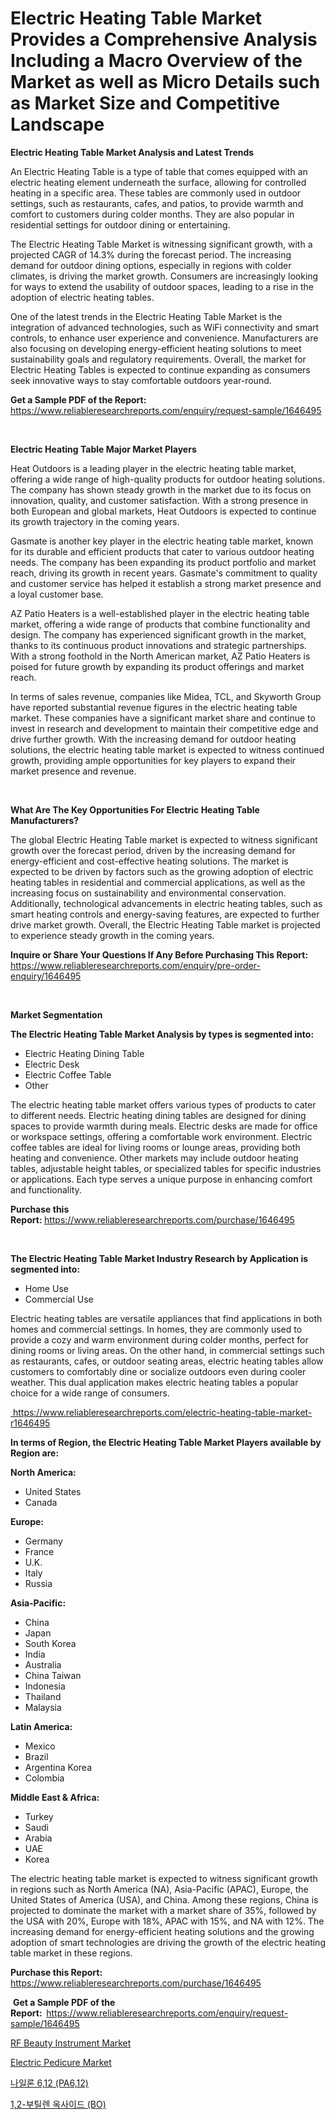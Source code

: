 <p><h1>Electric Heating Table Market Provides a Comprehensive Analysis Including a Macro Overview of the Market as well as Micro Details such as Market Size and Competitive Landscape</h1></p><p><strong>Electric Heating Table Market Analysis and Latest Trends</strong></p>
<p><p>An Electric Heating Table is a type of table that comes equipped with an electric heating element underneath the surface, allowing for controlled heating in a specific area. These tables are commonly used in outdoor settings, such as restaurants, cafes, and patios, to provide warmth and comfort to customers during colder months. They are also popular in residential settings for outdoor dining or entertaining.</p><p>The Electric Heating Table Market is witnessing significant growth, with a projected CAGR of 14.3% during the forecast period. The increasing demand for outdoor dining options, especially in regions with colder climates, is driving the market growth. Consumers are increasingly looking for ways to extend the usability of outdoor spaces, leading to a rise in the adoption of electric heating tables.</p><p>One of the latest trends in the Electric Heating Table Market is the integration of advanced technologies, such as WiFi connectivity and smart controls, to enhance user experience and convenience. Manufacturers are also focusing on developing energy-efficient heating solutions to meet sustainability goals and regulatory requirements. Overall, the market for Electric Heating Tables is expected to continue expanding as consumers seek innovative ways to stay comfortable outdoors year-round.</p></p>
<p><strong>Get a Sample PDF of the Report:&nbsp;</strong> <a href="https://www.reliableresearchreports.com/enquiry/request-sample/1646495">https://www.reliableresearchreports.com/enquiry/request-sample/1646495</a></p>
<p>&nbsp;</p>
<p><strong>Electric Heating Table Major Market Players</strong></p>
<p><p>Heat Outdoors is a leading player in the electric heating table market, offering a wide range of high-quality products for outdoor heating solutions. The company has shown steady growth in the market due to its focus on innovation, quality, and customer satisfaction. With a strong presence in both European and global markets, Heat Outdoors is expected to continue its growth trajectory in the coming years.</p><p>Gasmate is another key player in the electric heating table market, known for its durable and efficient products that cater to various outdoor heating needs. The company has been expanding its product portfolio and market reach, driving its growth in recent years. Gasmate's commitment to quality and customer service has helped it establish a strong market presence and a loyal customer base.</p><p>AZ Patio Heaters is a well-established player in the electric heating table market, offering a wide range of products that combine functionality and design. The company has experienced significant growth in the market, thanks to its continuous product innovations and strategic partnerships. With a strong foothold in the North American market, AZ Patio Heaters is poised for future growth by expanding its product offerings and market reach.</p><p>In terms of sales revenue, companies like Midea, TCL, and Skyworth Group have reported substantial revenue figures in the electric heating table market. These companies have a significant market share and continue to invest in research and development to maintain their competitive edge and drive further growth. With the increasing demand for outdoor heating solutions, the electric heating table market is expected to witness continued growth, providing ample opportunities for key players to expand their market presence and revenue.</p></p>
<p>&nbsp;</p>
<p><strong>What Are The Key Opportunities For Electric Heating Table Manufacturers?</strong></p>
<p><p>The global Electric Heating Table market is expected to witness significant growth over the forecast period, driven by the increasing demand for energy-efficient and cost-effective heating solutions. The market is expected to be driven by factors such as the growing adoption of electric heating tables in residential and commercial applications, as well as the increasing focus on sustainability and environmental conservation. Additionally, technological advancements in electric heating tables, such as smart heating controls and energy-saving features, are expected to further drive market growth. Overall, the Electric Heating Table market is projected to experience steady growth in the coming years.</p></p>
<p><strong>Inquire or Share Your Questions If Any Before Purchasing This Report:</strong> <a href="https://www.reliableresearchreports.com/enquiry/pre-order-enquiry/1646495">https://www.reliableresearchreports.com/enquiry/pre-order-enquiry/1646495</a></p>
<p>&nbsp;</p>
<p><strong>Market Segmentation</strong></p>
<p><strong>The Electric Heating Table Market Analysis by types is segmented into:</strong></p>
<p><ul><li>Electric Heating Dining Table</li><li>Electric Desk</li><li>Electric Coffee Table</li><li>Other</li></ul></p>
<p><p>The electric heating table market offers various types of products to cater to different needs. Electric heating dining tables are designed for dining spaces to provide warmth during meals. Electric desks are made for office or workspace settings, offering a comfortable work environment. Electric coffee tables are ideal for living rooms or lounge areas, providing both heating and convenience. Other markets may include outdoor heating tables, adjustable height tables, or specialized tables for specific industries or applications. Each type serves a unique purpose in enhancing comfort and functionality.</p></p>
<p><strong>Purchase this Report:&nbsp;</strong><a href="https://www.reliableresearchreports.com/purchase/1646495">https://www.reliableresearchreports.com/purchase/1646495</a></p>
<p>&nbsp;</p>
<p><strong>The Electric Heating Table Market Industry Research by Application is segmented into:</strong></p>
<p><ul><li>Home Use</li><li>Commercial Use</li></ul></p>
<p><p>Electric heating tables are versatile appliances that find applications in both homes and commercial settings. In homes, they are commonly used to provide a cozy and warm environment during colder months, perfect for dining rooms or living areas. On the other hand, in commercial settings such as restaurants, cafes, or outdoor seating areas, electric heating tables allow customers to comfortably dine or socialize outdoors even during cooler weather. This dual application makes electric heating tables a popular choice for a wide range of consumers.</p></p>
<p><a href="https://www.reliableresearchreports.com/electric-heating-table-market-r1646495">&nbsp;https://www.reliableresearchreports.com/electric-heating-table-market-r1646495</a></p>
<p><strong>In terms of Region, the Electric Heating Table Market Players available by Region are:</strong></p>
<p>
    <p> <strong> North America: </strong>
        <ul>
            <li>United States</li>
            <li>Canada</li>
        </ul>
        </p> 
    <p> <strong> Europe: </strong>
        <ul>
            <li>Germany</li>
            <li>France</li>
            <li>U.K.</li>
            <li>Italy</li>
            <li>Russia</li>
        </ul>
        </p> 
    <p> <strong> Asia-Pacific: </strong>
        <ul>
            <li>China</li>
            <li>Japan</li>
            <li>South Korea</li>
            <li>India</li>
            <li>Australia</li>
            <li>China Taiwan</li>
            <li>Indonesia</li>
            <li>Thailand</li>
            <li>Malaysia</li>
        </ul>
        </p> 
    <p> <strong> Latin America: </strong>
        <ul>
            <li>Mexico</li>
            <li>Brazil</li>
            <li>Argentina Korea</li>
            <li>Colombia</li>
        </ul>
        </p> 
    <p> <strong> Middle East & Africa: </strong>
        <ul>
            <li>Turkey</li>
            <li>Saudi</li>
            <li>Arabia</li>
            <li>UAE</li>
            <li>Korea</li>
        </ul>
    </p>
    </p>
<p><p>The electric heating table market is expected to witness significant growth in regions such as North America (NA), Asia-Pacific (APAC), Europe, the United States of America (USA), and China. Among these regions, China is projected to dominate the market with a market share of 35%, followed by the USA with 20%, Europe with 18%, APAC with 15%, and NA with 12%. The increasing demand for energy-efficient heating solutions and the growing adoption of smart technologies are driving the growth of the electric heating table market in these regions.</p></p>
<p><strong>Purchase this Report: </strong><a href="https://www.reliableresearchreports.com/purchase/1646495">https://www.reliableresearchreports.com/purchase/1646495</a></p>
<p>&nbsp;<strong>Get a Sample PDF of the Report:&nbsp;&nbsp;</strong><a href="https://www.reliableresearchreports.com/enquiry/request-sample/1646495">https://www.reliableresearchreports.com/enquiry/request-sample/1646495</a></p>
<p><strong></strong></p>
<p><p><a href="https://github.com/RickHolmes3/Market-Research-Report-List-5/blob/main/rf-beauty-instrument-market.md">RF Beauty Instrument Market</a></p><p><a href="https://github.com/Krish2023na/Market-Research-Report-List-5/blob/main/electric-pedicure-market.md">Electric Pedicure Market</a></p><p><a href="https://github.com/erwindropdead54/Market-Research-Report-List-1/blob/main/9447226152441.md">나일론 6,12 (PA6,12)</a></p><p><a href="https://github.com/alfitoms13/Market-Research-Report-List-1/blob/main/9428493152442.md">1,2-부틸렌 옥사이드 (BO)</a></p></p>